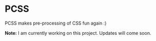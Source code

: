 # PCSS
PCSS makes pre-processing of CSS fun again :)


**Note:** I am currently working on this project. Updates will come soon.

